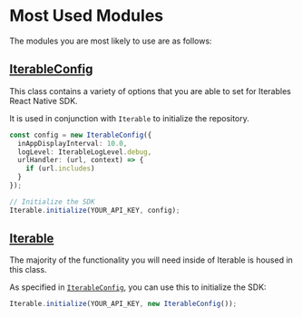 # Most Used Modules

The modules you are most likely to use are as follows:

## [IterableConfig](/classes/index.IterableConfig.html)
This class contains a variety of options that you are able to set for Iterables
React Native SDK.

It is used in conjunction with `Iterable` to initialize the repository.

```ts
const config = new IterableConfig({
  inAppDisplayInterval: 10.0,
  logLevel: IterableLogLevel.debug,
  urlHandler: (url, context) => {
    if (url.includes)
  }
});

// Initialize the SDK
Iterable.initialize(YOUR_API_KEY, config);
```

## [Iterable](/classes/index.Iterable.html)

The majority of the functionality you will need inside of Iterable is housed in
this class.

As specified in [`IterableConfig`](#IterableConfig), you can use this to
initialize the SDK:

```typescript
Iterable.initialize(YOUR_API_KEY, new IterableConfig());
```


